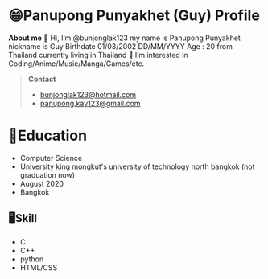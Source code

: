 # 😁Panupong Punyakhet (Guy) Profile
**About me**
👋 Hi, I’m @bunjonglak123 my name is Panupong Punyakhet nickname is Guy 
Birthdate 01/03/2002 DD/MM/YYYY    Age : 20 from Thailand currently living in Thailand
 👀 I’m interested in Coding/Anime/Music/Manga/Games/etc.

> **Contact** 
> - bunjonglak123@hotmail.com 
> - panupong.kay123@gmail.com

# 📖Education

- Computer Science
- University king mongkut's university of technology north bangkok (not graduation now)
- August 2020
- Bangkok

## 🖥Skill
- C
- C++
- python
- HTML/CSS
